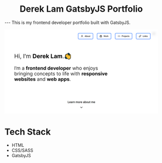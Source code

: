 
<h1 align="center">
  Derek Lam GatsbyJS Portfolio
</h1>
---
This is my frontend developer portfolio built with GatsbyJS.

![Gatsby Portfolio](/src/media/files/dlamslo8.github.io_.png)

# Tech Stack
 - HTML
 - CSS/SASS
 - GatsbyJS

